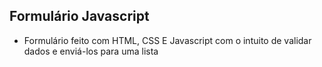 ## Formulário Javascript

- Formulário feito com HTML, CSS E Javascript com o intuito de validar dados e enviá-los para uma lista